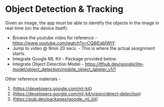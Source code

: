# Object Detection & Tracking

Given an image, the app must be able to identify the objects in the image in real-time (on the device itself).

- Browse the youtube video for reference - https://www.youtube.com/watch?v=CQ8iEqblWtY.
- Jump to video @ 9min 20 secs. - This is where the actual assignment starts.
- Integrate Google ML Kit - Package provided below.
- Integrate Object Detection Model - https://tfhub.dev/google/lite-model/object_detection/mobile_object_labeler_v1/1

Other reference materials -

1. (https://developers.google.com/ml-kit)
2. (https://developers.google.com/ml-kit/vision/object-detection)
3. (https://pub.dev/packages/google_ml_kit)


